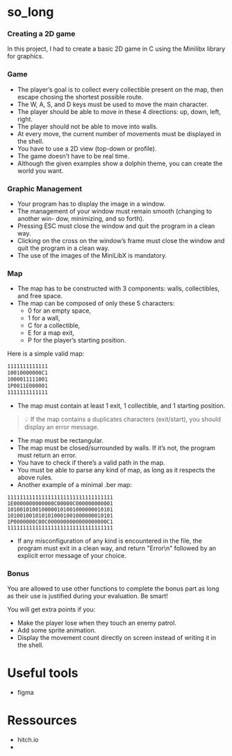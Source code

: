 # so_long
### Creating a 2D game
In this project, I had to create a basic 2D game in C using the Minilibx library for graphics.

### Game
- The player’s goal is to collect every collectible present on the map, then escape
chosing the shortest possible route.
- The W, A, S, and D keys must be used to move the main character.
- The player should be able to move in these 4 directions: up, down, left, right.
- The player should not be able to move into walls.
- At every move, the current number of movements must be displayed in the shell.
- You have to use a 2D view (top-down or profile).
- The game doesn’t have to be real time.
- Although the given examples show a dolphin theme, you can create the world you
want.
### Graphic Management
- Your program has to display the image in a window.
- The management of your window must remain smooth (changing to another win-
dow, minimizing, and so forth).
- Pressing ESC must close the window and quit the program in a clean way.
- Clicking on the cross on the window’s frame must close the window and quit the
program in a clean way.
- The use of the images of the MiniLibX is mandatory.
### Map

- The map has to be constructed with 3 components: walls, collectibles, and free
space.
- The map can be composed of only these 5 characters:
	- 0 for an empty space,
	- 1 for a wall,
	- C for a collectible,
	- E for a map exit,
	- P for the player’s starting position.

Here is a simple valid map:

```bash
1111111111111
10010000000C1
1000011111001
1P0011E000001
1111111111111
```
- The map must contain at least 1 exit, 1 collectible, and 1 starting position.

> 💡  If the map contains a duplicates characters (exit/start), you should display an error message.


- The map must be rectangular.
- The map must be closed/surrounded by walls. If it’s not, the program must return
an error.
- You have to check if there’s a valid path in the map.
- You must be able to parse any kind of map, as long as it respects the above rules.
- Another example of a minimal .ber map:

```
1111111111111111111111111111111111
1E0000000000000C00000C000000000001
1010010100100000101001000000010101
1010010010101010001001000000010101
1P0000000C00C0000000000000000000C1
1111111111111111111111111111111111
```
- If any misconfiguration of any kind is encountered in the file, the program must
exit in a clean way, and return "Error\n" followed by an explicit error message of
your choice.

### Bonus
You are allowed to use other functions to complete the bonus part as long as their
use is justified during your evaluation. Be smart!

You will get extra points if you:
- Make the player lose when they touch an enemy patrol.
- Add some sprite animation.
- Display the movement count directly on screen instead of writing it in the shell.

# Useful tools
- figma

# Ressources
- hitch.io
- 
